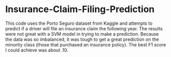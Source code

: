 # Insurance-Claim-Filing-Prediction
This code uses the Porto Seguro dataset from Kaggle and attempts to predict if a driver will file an insurance claim the following year.  The results were not great with a SVM model in trying to make a prediction.  Because the data was so imbalanced, it was tough to get a great prediction on the minority class (those that purchased an insurance policy).  The best F1 score I could achieve was about .10.
